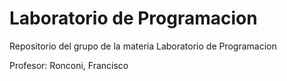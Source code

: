Laboratorio de Programacion
===========

Repositorio del grupo de la materia Laboratorio de Programacion

Profesor: Ronconi, Francisco
